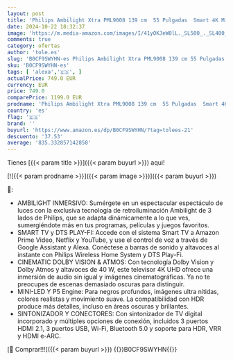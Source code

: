 ```yaml
---
layout: post
title: 'Philips Ambilight Xtra PML9008 139 cm  55 Pulgadas  Smart 4K MiniLED TV | HDR10+ | 120 Hz | Engine P5 | Dolby Visión y Atmos | Compatible con Asistente Google y Alexa | Gris'
date: 2024-10-22 18:32:37
image: 'https://m.media-amazon.com/images/I/41yOKJeW0lL._SL500_._SL400_.jpg'
comments: true
category: ofertas
author: 'tole.es'
slug: 'B0CF9SWYHN-es Philips Ambilight Xtra PML9008 139 cm 55 Pulgadas Smart 4K...'
sku: 'B0CF9SWYHN-es'
tags: [ 'alexa','🇪🇸', ]
actualPrice: 749.0 EUR
currency: EUR
price: 749.0
comparePrice: 1199.0 EUR
prodname: 'Philips Ambilight Xtra PML9008 139 cm  55 Pulgadas  Smart 4K MiniLED TV | HDR10+ | 120 Hz | Engine P5 | Dolby Visión y Atmos | Compatible con Asistente Google y Alexa | Gris'
country: 'es'
flag: '🇪🇸'
brand: ''
buyurl: 'https://www.amazon.es/dp/B0CF9SWYHN/?tag=tolees-21'
descuento: '37.53'
average: '835.332857142858'
---
```


Tienes [{{< param title >}}]({{< param buyurl >}}) aqui!

[![{{< param prodname >}}]({{< param image >}})]({{< param buyurl >}})

🔎:

- AMBILIGHT INMERSIVO: Sumérgete en un espectacular espectáculo de luces con la exclusiva tecnología de retroiluminación Ambilight de 3 lados de Philips, que se adapta dinámicamente a lo que ves, sumergiéndote más en tus programas, películas y juegos favoritos.
- SMART TV y DTS PLAY-FI: Accede con el sistema Smart TV a Amazon Prime Video, Netflix y YouTube, y use el control de voz a través de Google Assistant y Alexa. Conéctese a barras de sonido y altavoces al instante con Philips Wireless Home System y DTS Play-Fi.
- CINEMATIC DOLBY VISION & ATMOS: Con tecnología Dolby Vision y Dolby Atmos y altavoces de 40 W, este televisor 4K UHD ofrece una inmersión de audio sin igual y imágenes cinematográficas. Ya no te preocupes de escenas demasiado oscuras para distinguir.
- MINI-LED Y P5 Engine: Para negros profundos, imágenes ultra nítidas, colores realistas y movimiento suave. La compatibilidad con HDR produce más detalles, incluso en áreas oscuras y brillantes.
- SINTONIZADOR Y CONECTORES: Con sintonizador de TV digital incorporado y múltiples opciones de conexión, incluidos 3 puertos HDMI 2.1, 3 puertos USB, Wi-Fi, Bluetooth 5.0 y soporte para HDR, VRR y HDMI e-ARC.

[🛒 Comprar!!!]({{< param buyurl >}})
{{<world>}}B0CF9SWYHN{{</world>}}
